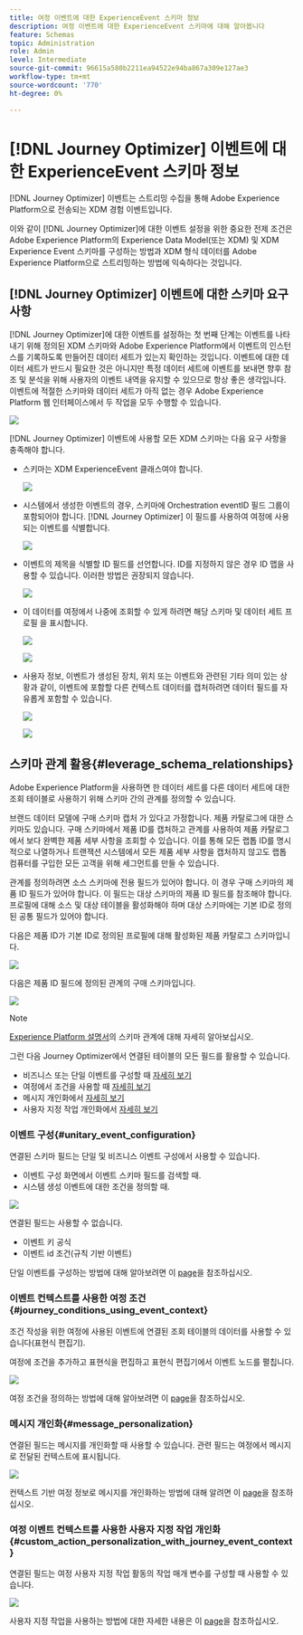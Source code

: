 ```yaml
---
title: 여정 이벤트에 대한 ExperienceEvent 스키마 정보
description: 여정 이벤트에 대한 ExperienceEvent 스키마에 대해 알아봅니다
feature: Schemas
topic: Administration
role: Admin
level: Intermediate
source-git-commit: 96615a580b2211ea94522e94ba867a309e127ae3
workflow-type: tm+mt
source-wordcount: '770'
ht-degree: 0%

---
```


# [!DNL Journey Optimizer] 이벤트에 대한 ExperienceEvent 스키마 정보

[!DNL Journey Optimizer] 이벤트는 스트리밍 수집을 통해 Adobe Experience Platform으로 전송되는 XDM 경험 이벤트입니다.

이와 같이 [!DNL Journey Optimizer]에 대한 이벤트 설정을 위한 중요한 전제 조건은 Adobe Experience Platform의 Experience Data Model(또는 XDM) 및 XDM Experience Event 스키마를 구성하는 방법과 XDM 형식 데이터를 Adobe Experience Platform으로 스트리밍하는 방법에 익숙하다는 것입니다.

## [!DNL Journey Optimizer] 이벤트에 대한 스키마 요구 사항

[!DNL Journey Optimizer]에 대한 이벤트를 설정하는 첫 번째 단계는 이벤트를 나타내기 위해 정의된 XDM 스키마와 Adobe Experience Platform에서 이벤트의 인스턴스를 기록하도록 만들어진 데이터 세트가 있는지 확인하는 것입니다. 이벤트에 대한 데이터 세트가 반드시 필요한 것은 아니지만 특정 데이터 세트에 이벤트를 보내면 향후 참조 및 분석을 위해 사용자의 이벤트 내역을 유지할 수 있으므로 항상 좋은 생각입니다. 이벤트에 적절한 스키마와 데이터 세트가 아직 없는 경우 Adobe Experience Platform 웹 인터페이스에서 두 작업을 모두 수행할 수 있습니다.

![](../assets/schema1.png)

[!DNL Journey Optimizer] 이벤트에 사용할 모든 XDM 스키마는 다음 요구 사항을 충족해야 합니다.

* 스키마는 XDM ExperienceEvent 클래스여야 합니다.

   ![](../assets/schema2.png)

* 시스템에서 생성한 이벤트의 경우, 스키마에 Orchestration eventID 필드 그룹이 포함되어야 합니다. [!DNL Journey Optimizer] 이 필드를 사용하여 여정에 사용되는 이벤트를 식별합니다.

   ![](../assets/schema3.png)

* 이벤트의 제목을 식별할 ID 필드를 선언합니다. ID를 지정하지 않은 경우 ID 맵을 사용할 수 있습니다. 이러한 방법은 권장되지 않습니다.

   ![](../assets/schema4.png)

* 이 데이터를 여정에서 나중에 조회할 수 있게 하려면 해당 스키마 및 데이터 세트 프로필 을 표시합니다.

   ![](../assets/schema5.png)

   ![](../assets/schema6.png)

* 사용자 정보, 이벤트가 생성된 장치, 위치 또는 이벤트와 관련된 기타 의미 있는 상황과 같이, 이벤트에 포함할 다른 컨텍스트 데이터를 캡처하려면 데이터 필드를 자유롭게 포함할 수 있습니다.

   ![](../assets/schema7.png)

   ![](../assets/schema8.png)

## 스키마 관계 활용{#leverage_schema_relationships}

Adobe Experience Platform을 사용하면 한 데이터 세트를 다른 데이터 세트에 대한 조회 테이블로 사용하기 위해 스키마 간의 관계를 정의할 수 있습니다.

브랜드 데이터 모델에 구매 스키마 캡처 가 있다고 가정합니다. 제품 카탈로그에 대한 스키마도 있습니다. 구매 스키마에서 제품 ID를 캡처하고 관계를 사용하여 제품 카탈로그에서 보다 완벽한 제품 세부 사항을 조회할 수 있습니다. 이를 통해 모든 랩톱 ID를 명시적으로 나열하거나 트랜잭션 시스템에서 모든 제품 세부 사항을 캡처하지 않고도 랩톱 컴퓨터를 구입한 모든 고객을 위해 세그먼트를 만들 수 있습니다.

관계를 정의하려면 소스 스키마에 전용 필드가 있어야 합니다. 이 경우 구매 스키마의 제품 ID 필드가 있어야 합니다. 이 필드는 대상 스키마의 제품 ID 필드를 참조해야 합니다. 프로필에 대해 소스 및 대상 테이블을 활성화해야 하며 대상 스키마에는 기본 ID로 정의된 공통 필드가 있어야 합니다.

다음은 제품 ID가 기본 ID로 정의된 프로필에 대해 활성화된 제품 카탈로그 스키마입니다.

![](../assets/schema9.png)

다음은 제품 ID 필드에 정의된 관계의 구매 스키마입니다.

![](../assets/schema10.png)

>[!NOTE]
>
>[Experience Platform 설명서](https://experienceleague.adobe.com/docs/platform-learn/tutorials/schemas/configure-relationships-between-schemas.html?lang=en)의 스키마 관계에 대해 자세히 알아보십시오.

그런 다음 Journey Optimizer에서 연결된 테이블의 모든 필드를 활용할 수 있습니다.

* 비즈니스 또는 단일 이벤트를 구성할 때 [자세히 보기](../event/experience-event-schema.md#unitary_event_configuration)
* 여정에서 조건을 사용할 때 [자세히 보기](../event/experience-event-schema.md#journey_conditions_using_event_context)
* 메시지 개인화에서 [자세히 보기](../event/experience-event-schema.md#message_personalization)
* 사용자 지정 작업 개인화에서 [자세히 보기](../event/experience-event-schema.md#custom_action_personalization_with_journey_event_context)

### 이벤트 구성{#unitary_event_configuration}

연결된 스키마 필드는 단일 및 비즈니스 이벤트 구성에서 사용할 수 있습니다.

* 이벤트 구성 화면에서 이벤트 스키마 필드를 검색할 때.
* 시스템 생성 이벤트에 대한 조건을 정의할 때.

![](../assets/schema11.png)

연결된 필드는 사용할 수 없습니다.

* 이벤트 키 공식
* 이벤트 id 조건(규칙 기반 이벤트)

단일 이벤트를 구성하는 방법에 대해 알아보려면 이 [page](../event/about-creating.md)을 참조하십시오.

### 이벤트 컨텍스트를 사용한 여정 조건{#journey_conditions_using_event_context}

조건 작성을 위한 여정에 사용된 이벤트에 연결된 조회 테이블의 데이터를 사용할 수 있습니다(표현식 편집기).

여정에 조건을 추가하고 표현식을 편집하고 표현식 편집기에서 이벤트 노드를 펼칩니다.

![](../assets/schema12.png)

여정 조건을 정의하는 방법에 대해 알아보려면 이 [page](../building-journeys/condition-activity.md)을 참조하십시오.

### 메시지 개인화{#message_personalization}

연결된 필드는 메시지를 개인화할 때 사용할 수 있습니다. 관련 필드는 여정에서 메시지로 전달된 컨텍스트에 표시됩니다.

![](../assets/schema14.png)

컨텍스트 기반 여정 정보로 메시지를 개인화하는 방법에 대해 알려면 이 [page](../personalization/personalization-use-case.md)을 참조하십시오.

### 여정 이벤트 컨텍스트를 사용한 사용자 지정 작업 개인화{#custom_action_personalization_with_journey_event_context}

연결된 필드는 여정 사용자 지정 작업 활동의 작업 매개 변수를 구성할 때 사용할 수 있습니다.

![](../assets/schema13.png)

사용자 지정 작업을 사용하는 방법에 대한 자세한 내용은 이 [page](../building-journeys/using-custom-actions.md)을 참조하십시오.
